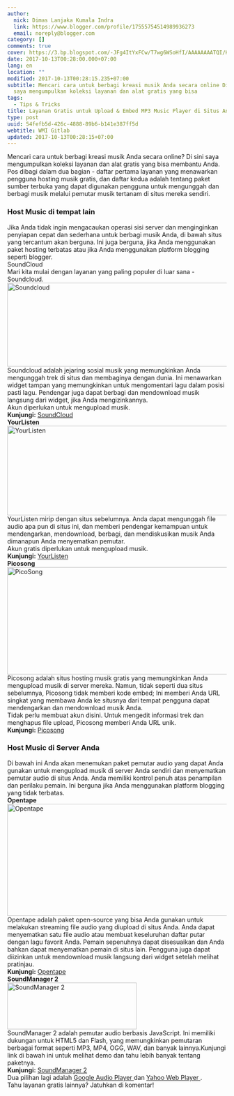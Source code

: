 ```yaml
---
author:
  nick: Dimas Lanjaka Kumala Indra
  link: https://www.blogger.com/profile/17555754514989936273
  email: noreply@blogger.com
category: []
comments: true
cover: https://3.bp.blogspot.com/-JFg4ItYxFCw/T7wg6WSoHfI/AAAAAAAATQI/HMlZHgopewA/s1600/mp3-soundcloud.png
date: 2017-10-13T00:28:00.000+07:00
lang: en
location: ""
modified: 2017-10-13T00:28:15.235+07:00
subtitle: Mencari cara untuk berbagi kreasi musik Anda secara online Di sini
  saya mengumpulkan koleksi layanan dan alat gratis yang bisa
tags:
  - Tips & Tricks
title: Layanan Gratis untuk Upload & Embed MP3 Music Player di Situs Anda
type: post
uuid: 54fefb5d-426c-4888-89b6-b141e387ff5d
webtitle: WMI Gitlab
updated: 2017-10-13T00:28:15+07:00
---
```


Mencari cara untuk berbagi kreasi musik Anda secara online? Di sini saya     mengumpulkan koleksi layanan dan alat gratis yang bisa membantu Anda. <br>Pos dibagi dalam dua bagian - daftar pertama layanan yang menawarkan     pengguna hosting musik gratis, dan daftar kedua adalah tentang paket sumber     terbuka yang dapat digunakan pengguna untuk mengunggah dan berbagi musik     melalui pemutar musik tertanam di situs mereka sendiri. <br><h3>    <strong>Host Music di tempat lain</strong></h3>Jika Anda tidak ingin mengacaukan operasi sisi server dan menginginkan     penyiapan cepat dan sederhana untuk berbagi musik Anda, di bawah situs yang     tercantum akan berguna. Ini juga berguna, jika Anda menggunakan paket     hosting terbatas atau jika Anda menggunakan platform blogging seperti     blogger. <br><center>    <ins id="aswift_0_expand"><ins id="aswift_0_anchor"></ins></ins></center>SoundCloud     <br>Mari kita mulai dengan layanan yang paling populer di luar sana -     Soundcloud.     <br><img alt="Soundcloud" height="192" src="https://3.bp.blogspot.com/-JFg4ItYxFCw/T7wg6WSoHfI/AAAAAAAATQI/HMlZHgopewA/s1600/mp3-soundcloud.png" title="Soundcloud" width="653">    <br>Soundcloud adalah jejaring sosial musik yang memungkinkan Anda mengunggah     trek di situs dan membaginya dengan dunia. Ini menawarkan widget tampan     yang memungkinkan untuk mengomentari lagu dalam posisi pasti lagu.     Pendengar juga dapat berbagi dan mendownload musik langsung dari widget,     jika Anda mengizinkannya. <br>Akun diperlukan untuk mengupload musik. <br><strong>Kunjungi:</strong>    <a href="http://translate.googleusercontent.com/translate_c?depth=2&amp;nv=1&amp;rurl=translate.google.com&amp;sl=en&amp;sp=nmt4&amp;tl=id&amp;u=http://soundcloud.com/&amp;usg=ALkJrhi9gikcFlwuzKpEv44fcL_Yfj60lg" rel="noopener noreferer nofollow">        SoundCloud     </a><br><strong>YourListen</strong>    <br><img alt="YourListen" height="205" src="https://1.bp.blogspot.com/-0ysnmEwz-i0/T7wg8NiqWoI/AAAAAAAATQQ/9_AKwfEOZfI/s1600/mp3-yourlisten.png" title="YourListen" width="530">    YourListen mirip dengan situs sebelumnya. Anda dapat mengunggah file audio     apa pun di situs ini, dan memberi pendengar kemampuan untuk mendengarkan,     mendownload, berbagi, dan mendiskusikan musik Anda dimanapun Anda     menyematkan pemutar. <br>Akun gratis diperlukan untuk mengupload musik.     <br><strong>Kunjungi:</strong>    <a href="http://translate.googleusercontent.com/translate_c?depth=2&amp;nv=1&amp;rurl=translate.google.com&amp;sl=en&amp;sp=nmt4&amp;tl=id&amp;u=http://yourlisten.com/&amp;usg=ALkJrhg9nKyR1ZlzNK2r5WJ-ADNIwxk3XQ" rel="noopener noreferer nofollow">        YourListen     </a><br><strong>Picosong</strong>    <br><img alt="PicoSong" height="246" src="https://4.bp.blogspot.com/-1z9NklvQ3u0/T7wg4pB3soI/AAAAAAAATQA/UTOsRtgd9G8/s1600/mp3-picosong.png" title="PicoSong" width="626">    Picosong adalah situs hosting musik gratis yang memungkinkan Anda     mengupload musik di server mereka. Namun, tidak seperti dua situs     sebelumnya, Picosong tidak memberi kode embed; Ini memberi Anda URL singkat     yang membawa Anda ke situsnya dari tempat pengguna dapat mendengarkan dan     mendownload musik Anda. <br>Tidak perlu membuat akun disini. Untuk mengedit informasi trek dan     menghapus file upload, Picosong memberi Anda URL unik. <br><strong>Kunjungi:</strong>    <a href="http://translate.googleusercontent.com/translate_c?depth=2&amp;nv=1&amp;rurl=translate.google.com&amp;sl=en&amp;sp=nmt4&amp;tl=id&amp;u=http://picosong.com/&amp;usg=ALkJrhgqddfMYRHI_xKxO71GfzVrvEBNag" rel="noopener noreferer nofollow">        Picosong     </a><br><h3>    Host Music di Server Anda </h3>Di bawah ini Anda akan menemukan paket pemutar audio yang dapat Anda     gunakan untuk mengupload musik di server Anda sendiri dan menyematkan     pemutar audio di situs Anda. Anda memiliki kontrol penuh atas penampilan     dan perilaku pemain. Ini berguna jika Anda menggunakan platform blogging     yang tidak terbatas. <br><strong>Opentape</strong>    <br><img alt="Opentape" height="257" src="https://3.bp.blogspot.com/-sa1jx7I2aKQ/T7wg3JzD-7I/AAAAAAAATP4/1Fha428Sr00/s1600/mp3-opentape.png" title="Opentape" width="626">    <br>Opentape adalah paket open-source yang bisa Anda gunakan untuk melakukan     streaming file audio yang diupload di situs Anda. Anda dapat menyematkan     satu file audio atau membuat keseluruhan daftar putar dengan lagu favorit     Anda. Pemain sepenuhnya dapat disesuaikan dan Anda bahkan dapat menyematkan     pemain di situs lain. Pengguna juga dapat diizinkan untuk mendownload musik     langsung dari widget setelah melihat pratinjau. <br><strong>Kunjungi:</strong>    <a href="http://translate.googleusercontent.com/translate_c?depth=2&amp;nv=1&amp;rurl=translate.google.com&amp;sl=en&amp;sp=nmt4&amp;tl=id&amp;u=http://opentape.fm/&amp;usg=ALkJrhj5D62wmZvQQOHDGqmLhQhQ0bpSwQ" rel="noopener noreferer nofollow">        Opentape     </a><br><strong>SoundManager 2</strong>    <br><img alt="SoundManager 2" height="107" src="https://1.bp.blogspot.com/-ySRJevwz-64/T7wg1s8RKqI/AAAAAAAATPw/bKMMUJKBX9M/s1600/mp3-SoundManager-2.png" title="SoundManager 2" width="297">    <br>SoundManager 2 adalah pemutar audio berbasis JavaScript. Ini memiliki     dukungan untuk HTML5 dan Flash, yang memungkinkan pemutaran berbagai format     seperti MP3, MP4, OGG, WAV, dan banyak lainnya.Kunjungi link di bawah ini     untuk melihat demo dan tahu lebih banyak tentang paketnya.     <br><strong>Kunjungi:</strong>    <a href="http://translate.googleusercontent.com/translate_c?depth=2&amp;nv=1&amp;rurl=translate.google.com&amp;sl=en&amp;sp=nmt4&amp;tl=id&amp;u=http://www.schillmania.com/projects/soundmanager2/&amp;usg=ALkJrhj1cuITle7ag0KTcfw1sChr1aCh4w" rel="noopener noreferer nofollow">        SoundManager 2     </a><br>Dua pilihan lagi adalah     <a href="http://translate.googleusercontent.com/translate_c?depth=2&amp;nv=1&amp;rurl=translate.google.com&amp;sl=en&amp;sp=nmt4&amp;tl=id&amp;u=http://sumtips.com/2011/05/embed-audio-files-with-google-player.html&amp;usg=ALkJrhjGSwt98m9aZY9CIg4Ad35hZEVhBg" title="Embed MP3 File Audio di Website Anda dengan Google Audio Player" rel="noopener noreferer nofollow">        Google Audio Player     </a>    dan     <a href="http://translate.googleusercontent.com/translate_c?depth=2&amp;nv=1&amp;rurl=translate.google.com&amp;sl=en&amp;sp=nmt4&amp;tl=id&amp;u=http://sumtips.com/2011/08/embed-media-website-yahoo-webplayer.html&amp;usg=ALkJrhgws0ojd_P3cMxpcJbJZxDxlBz8Rg" title="Cara Baru Menyisipkan File Media di Situs Web Dengan Yahoo! WebPlayer" rel="noopener noreferer nofollow">        Yahoo Web Player     </a>    . <br>Tahu layanan gratis lainnya? Jatuhkan di komentar! <script>document.querySelectorAll("pre,code");

  pretext.forEach(function (el) {
    el.classList.toggle("notranslate", true);
  });</script>